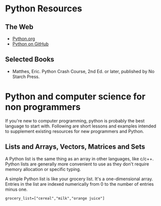 # Python Resources

## The Web
- [Python.org](https://www.python.org/)
- [Python on GitHub](https://github.com/python)

## Selected Books
- Matthes, Eric. Python Crash Course, 2nd Ed. or later, published by No Starch Press.

# Python and computer science for non programmers

If you're new to computer programming, python is probably the best language to start with. Following are short lessons and examples intended to supplement existing resources for new programmers and Python.

## Lists and Arrays, Vectors, Matrices and Sets

A Python list is the same thing as an array in other languages, like c/c++. Python lists are generally more convenient to use as they don't require memory allocation or specific typing.

A simple Python list is like your grocery list. It's a one-dimensional array. Entries in the list are indexed numerically from 0 to the number of entries minus one.

```
grocery_list=["cereal","milk","orange juice"]
```





